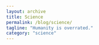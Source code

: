 ```yaml
---
layout: archive
title: Science
permalink: /blog/science/
tagline: "Humanity is overrated."
category: "science"
---
```

